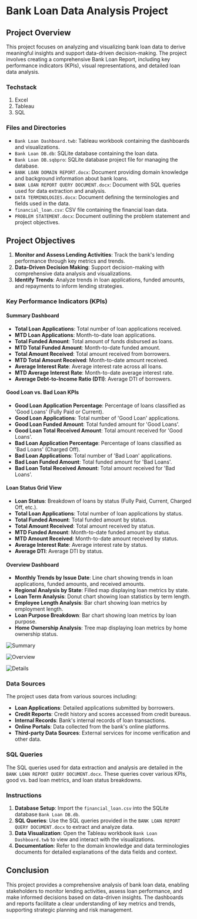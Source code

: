 # Bank Loan Data Analysis Project

## Project Overview

This project focuses on analyzing and visualizing bank loan data to derive meaningful insights and support data-driven decision-making. The project involves creating a comprehensive Bank Loan Report, including key performance indicators (KPIs), visual representations, and detailed loan data analysis.

### Techstack

1. Excel
2. Tableau
3. SQL

### Files and Directories

- `Bank Loan Dashboard.twb`: Tableau workbook containing the dashboards and visualizations.
- `Bank Loan DB.db`: SQLite database containing the loan data.
- `Bank Loan DB.sqbpro`: SQLite database project file for managing the database.
- `BANK LOAN DOMAIN REPORT.docx`: Document providing domain knowledge and background information about bank loans.
- `BANK LOAN REPORT QUERY DOCUMENT.docx`: Document with SQL queries used for data extraction and analysis.
- `DATA TERMINOLOGIES.docx`: Document defining the terminologies and fields used in the data.
- `financial_loan.csv`: CSV file containing the financial loan data.
- `PROBLEM STATEMENT.docx`: Document outlining the problem statement and project objectives.

## Project Objectives

1. **Monitor and Assess Lending Activities**: Track the bank's lending performance through key metrics and trends.
2. **Data-Driven Decision Making**: Support decision-making with comprehensive data analysis and visualizations.
3. **Identify Trends**: Analyze trends in loan applications, funded amounts, and repayments to inform lending strategies.

### Key Performance Indicators (KPIs)

#### Summary Dashboard

- **Total Loan Applications**: Total number of loan applications received.
- **MTD Loan Applications**: Month-to-date loan applications.
- **Total Funded Amount**: Total amount of funds disbursed as loans.
- **MTD Total Funded Amount**: Month-to-date funded amount.
- **Total Amount Received**: Total amount received from borrowers.
- **MTD Total Amount Received**: Month-to-date amount received.
- **Average Interest Rate**: Average interest rate across all loans.
- **MTD Average Interest Rate**: Month-to-date average interest rate.
- **Average Debt-to-Income Ratio (DTI)**: Average DTI of borrowers.

#### Good Loan vs. Bad Loan KPIs

- **Good Loan Application Percentage**: Percentage of loans classified as 'Good Loans' (Fully Paid or Current).
- **Good Loan Applications**: Total number of 'Good Loan' applications.
- **Good Loan Funded Amount**: Total funded amount for 'Good Loans'.
- **Good Loan Total Received Amount**: Total amount received for 'Good Loans'.
- **Bad Loan Application Percentage**: Percentage of loans classified as 'Bad Loans' (Charged Off).
- **Bad Loan Applications**: Total number of 'Bad Loan' applications.
- **Bad Loan Funded Amount**: Total funded amount for 'Bad Loans'.
- **Bad Loan Total Received Amount**: Total amount received for 'Bad Loans'.

#### Loan Status Grid View

- **Loan Status**: Breakdown of loans by status (Fully Paid, Current, Charged Off, etc.).
- **Total Loan Applications**: Total number of loan applications by status.
- **Total Funded Amount**: Total funded amount by status.
- **Total Amount Received**: Total amount received by status.
- **MTD Funded Amount**: Month-to-date funded amount by status.
- **MTD Amount Received**: Month-to-date amount received by status.
- **Average Interest Rate**: Average interest rate by status.
- **Average DTI**: Average DTI by status.

#### Overview Dashboard

- **Monthly Trends by Issue Date**: Line chart showing trends in loan applications, funded amounts, and received amounts.
- **Regional Analysis by State**: Filled map displaying loan metrics by state.
- **Loan Term Analysis**: Donut chart showing loan statistics by term length.
- **Employee Length Analysis**: Bar chart showing loan metrics by employment length.
- **Loan Purpose Breakdown**: Bar chart showing loan metrics by loan purpose.
- **Home Ownership Analysis**: Tree map displaying loan metrics by home ownership status.

![Summary](https://drive.google.com/uc?export=view&id=1-A9UrtP4nm8SR8gV79kKOnJ5eH2TySlh)

![Overview](https://drive.google.com/uc?export=view&id=1TE5ezJQirCMCr8lN0deRWsZBFVIm8siA)

![Details](https://drive.google.com/file/d/13yhFXrs4OpWA4yZ5w4rEWXzQ8Zn6yUG5/view?usp=sharing)

### Data Sources

The project uses data from various sources including:

- **Loan Applications**: Detailed applications submitted by borrowers.
- **Credit Reports**: Credit history and scores accessed from credit bureaus.
- **Internal Records**: Bank's internal records of loan transactions.
- **Online Portals**: Data collected from the bank's online platforms.
- **Third-party Data Sources**: External services for income verification and other data.

### SQL Queries

The SQL queries used for data extraction and analysis are detailed in the `BANK LOAN REPORT QUERY DOCUMENT.docx`. These queries cover various KPIs, good vs. bad loan metrics, and loan status breakdowns.

### Instructions

1. **Database Setup**: Import the `financial_loan.csv` into the SQLite database `Bank Loan DB.db`.
2. **SQL Queries**: Use the SQL queries provided in the `BANK LOAN REPORT QUERY DOCUMENT.docx` to extract and analyze data.
3. **Data Visualization**: Open the Tableau workbook `Bank Loan Dashboard.twb` to view and interact with the visualizations.
4. **Documentation**: Refer to the domain knowledge and data terminologies documents for detailed explanations of the data fields and context.

## Conclusion

This project provides a comprehensive analysis of bank loan data, enabling stakeholders to monitor lending activities, assess loan performance, and make informed decisions based on data-driven insights. The dashboards and reports facilitate a clear understanding of key metrics and trends, supporting strategic planning and risk management.
